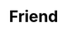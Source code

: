 ---
title: Friend
layout: dream_interpretation/kind_single
description: Dream interpretation - character - friend.
js: []
css: ["css/luck/dream_interpretation/dream_interpretation.css"]
---